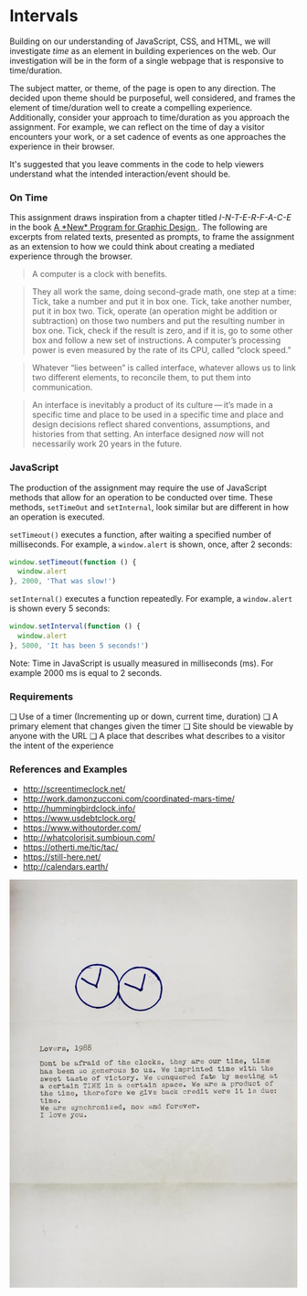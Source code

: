 # Intervals

Building on our understanding of JavaScript, CSS, and HTML, we will investigate _time_ as an element in building experiences on the web. Our investigation will be in the form of a single webpage that is responsive to time/duration.

The subject matter, or theme, of the page is open to any direction. The decided upon theme should be purposeful, well considered, and frames the element of time/duration well to create a compelling experience. Additionally, consider your approach to time/duration as you approach the assignment. For example, we can reflect on the time of day a visitor encounters your work, or a set cadence of events as one approaches the experience in their browser.

It's suggested that you leave comments in the code to help viewers understand what the intended interaction/event should be.

### On Time

This assignment draws inspiration from a chapter titled _I-N-T-E-R-F-A-C-E_ in the book [A \*New* Program for Graphic Design ](https://a-new-program-for-graphic-design.org/). The following are excerpts from related texts, presented as prompts, to frame the assignment as an extension to how we could think about creating a mediated experience through the browser.

> A computer is a clock with benefits.

> They all work the same, doing second-grade math, one step at a time: Tick, take a number and put it in box one. Tick, take another number, put it in box two. Tick, operate (an operation might be addition or subtraction) on those two numbers and put the resulting number in box one. Tick, check if the result is zero, and if it is, go to some other box and follow a new set of instructions. A computer’s processing power is even measured by the rate of its CPU, called “clock speed.”

> Whatever “lies between” is called interface, whatever allows us to link two different elements, to reconcile them, to put them into communication.

> An interface is inevitably a product of its culture — it’s made in a specific time and place to be used in a specific time and place and design decisions reflect shared conventions, assumptions, and histories from that setting. An interface designed *now* will not necessarily work 20 years in the future.

### JavaScript

The production of the assignment may require the use of JavaScript methods that allow for an operation to be conducted over time. These methods, `setTimeOut` and `setInternal`, look similar but are different in how an operation is executed.

`setTimeout()` executes a function, after waiting a specified number of milliseconds. For example, a `window.alert` is shown, once, after 2 seconds:

```javascript
window.setTimeout(function () {
  window.alert
}, 2000, 'That was slow!')
```

`setInternal()` executes a function repeatedly. For example, a `window.alert` is shown every 5 seconds:

```javascript
window.setInterval(function () {
  window.alert
}, 5000, 'It has been 5 seconds!')
```

Note: Time in JavaScript is usually measured in milliseconds (ms). For example 2000 ms is equal to 2 seconds.

### Requirements

❑ Use of a timer (Incrementing up or down, current time, duration)
❑ A primary element that changes given the timer
❑ Site should be viewable by anyone with the URL
❑ A place that describes what describes to a visitor the intent of the experience

### References and Examples

- http://screentimeclock.net/
- http://work.damonzucconi.com/coordinated-mars-time/
- http://hummingbirdclock.info/
- https://www.usdebtclock.org/
- https://www.withoutorder.com/
- http://whatcolorisit.sumbioun.com/
- https://otherti.me/tic/tac/
- https://still-here.net/
- http://calendars.earth/

![Letter from Félix González-Torres to Ross Laycock from 1988](../media/letter-from-gonzalez-torres-to-ross-from-1988.jpg "Félix González-Torres, Untitled (Perfect Lovers)")